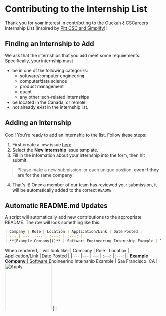 # Contributing to the Internship List
Thank you for your interest in contributing to the Ouckah & CSCareers Internship List (inspired by [Pitt CSC and Simplify](https://github.com/SimplifyJobs/Summer2024-Internships))!

## Finding an Internship to Add
We ask that the internships that you add meet some requirements. Specifically, your internship must
- be in one of the following categories:
    - software/computer engineering
    - computer/data science
    - product management
    - quant
    - any other tech-related internships
- be located in the Canada, or remote.
- not already exist in the internship list.

## Adding an Internship
Cool! You're ready to add an internship to the list. Follow these steps:

1) First create a new issue [here](https://github.com/mubeenmohammed/canada-2026-internships/issues/new/choose).
2) Select the **New Internship** issue template.
3) Fill in the information about your internship into the form, then hit submit.
> Please make a new submission for each unique position, **even if they are for the same company**.
4) That's it! Once a member of our team has reviewed your submission, it will be automatically added to the correct `README`

## Automatic README.md Updates
A script will automatically add new contributions to the appropriate README. The row will look something like this:
```md
| Company | Role | Location | Application/Link | Date Posted |
| --- | --- | --- | :---: | :---: |
| **[Example Company]()** | Software Engineering Internship Example | Toronto, Canada | <img src="https://i.imgur.com/5JF7mJI.png" width="150" alt="Apply"> |  |
```

When rendered, it will look like:
| Company | Role | Location | Application/Link | Date Posted |
| --- | --- | --- | :---: | :---: |
| **[Example Company]()** | Software Engineering Internship Example | San Francisco, CA | <img src="https://i.imgur.com/5JF7mJI.png" width="150" alt="Apply"> |  |